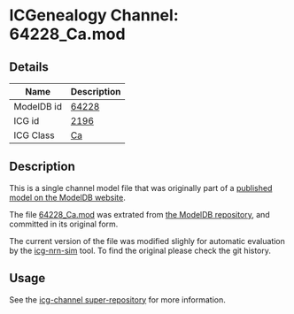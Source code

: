 # ICGenealogy Channel: 64228\_Ca.mod

## Details

Name | Description
---- | -----------
ModelDB id | [64228](http://senselab.med.yale.edu/ModelDB/ShowModel.cshtml?model=64228)
ICG id | [2196](http://icg.neurotheory.ox.ac.uk/channels/3/2196)
ICG Class | [Ca](http://icg.neurotheory.ox.ac.uk/channels/3)

## Description

This is a single channel model file that was originally part of a [published model on the ModelDB website](http://senselab.med.yale.edu/mModelDB/ShowModel.cshtml?model=64228).


The file [64228\_Ca.mod](64228_Ca.mod) was extrated from [the ModelDB repository](http://senselab.med.yale.edu/ModelDB/ShowModel.cshtml?model=64228), and committed in its original form.

The current version of the file was modified slighly for automatic evaluation by the [icg-nrn-sim](https://github.com/icgenealogy/icg-nrn-sim) tool. To find the original please check the git history.


## Usage

See the [icg-channel super-repository](https://github.com/icgenealogy/icg-channels) for more information.